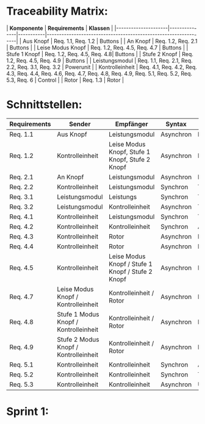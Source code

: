 # Traceability Matrix:

| **Komponente**      | **Requirements**                                                                          | **Klassen**                                                                                                                                              |
|---------------------|---------------|-----------|-----------------------------------------------------------------|
| Aus Knopf      | Req. 1.1, Req. 1.2 | Buttons |
| An Knopf      | Req. 1.2, Req. 2.1 | Buttons  |
| Leise Modus Knopf      | Req. 1.2, Req. 4.5, Req. 4.7 | Buttons |
| Stufe 1 Knopf      | Req. 1.2, Req. 4.5, Req. 4.8| Buttons  |
| Stufe 2 Knopf      | Req. 1.2, Req. 4.5,  Req. 4.9 | Buttons  |
| Leistungsmodul        | Req. 1.1, Req. 2.1, Req. 2.2, Req. 3.1, Req. 3.2 | Powerunit  |
| Kontrolleinheit | Req. 4.1, Req. 4.2, Req. 4.3, Req. 4.4, Req. 4.6, Req. 4.7, Req. 4.8, Req. 4.9, Req. 5.1, Req. 5.2, Req. 5.3, Req. 6 | Control  |
| Rotor  | Req. 1.3 | Rotor  |

# Schnittstellen:

| **Requirements**                                                                          | **Sender**                                                    | **Empfänger**      | **Syntax**  | **Daten**                                                                      | **Testfall**                                                                          |
|---------------------|---------------|-----------|---------------------------|-------|-------------------------------|
| Req. 1.1 | Aus Knopf | Leistungsmodul | Asynchron | keine | TBD|
| Req. 1.2 | Kontrolleinheit | Leise Modus Knopf, Stufe 1 Knopf, Stufe 2 Knopf | Asynchron | keine | TBD|
| Req. 2.1 | An Knopf | Leistungsmodul | Asynchron | keine | TBD|
| Req. 2.2 | Kontrolleinheit | Leistungsmodul | Synchron | True/False | TBD|
| Req. 3.1 | Leistungsmodul | Leistungs | Synchron | True/False | TBD|
| Req. 3.2 | Leistungsmodul | Kontrolleinheit | Asynchron | True/False | TBD|
| Req. 4.1 | Kontrolleinheit | Leistungsmodul | Synchron | True/False | TBD|
| Req. 4.2 | Kontrolleinheit | Kontrolleinheit | Synchron | Aktiv-status | TBD|
| Req. 4.3 | Kontrolleinheit | Rotor | Asynchron | keine | TBD|
| Req. 4.4 | Kontrolleinheit | Rotor | Asynchron | keine | TBD|
| Req. 4.5 | Kontrolleinheit | Leise Modus Knopf / Stufe 1 Knopf / Stufe 2 Knopf | Asynchron | keine | TBD|
| Req. 4.7 | Leise Modus Knopf / Kontrolleinheit | Kontrolleinheit / Rotor | Asynchron | keine | TBD|
| Req. 4.8 | Stufe 1 Modus Knopf / Kontrolleinheit | Kontrolleinheit / Rotor | Asynchron | keine | TBD|
| Req. 4.9 | Stufe 2 Modus Knopf / Kontrolleinheit | Kontrolleinheit / Rotor | Asynchron | keine | TBD|
| Req. 5.1 | Kontrolleinheit | Kontrolleinheit | Synchron | Aktiv-status | TBD|
| Req. 5.2 | Kontrolleinheit | Kontrolleinheit | Synchron | True/False | TBD|
| Req. 5.3 | Kontrolleinheit | Kontrolleinheit | Asynchron | Überschneidungssignal | TBD|



# Sprint 1:
